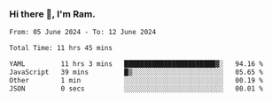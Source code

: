 ### Hi there 👋, I'm Ram.

<!--START_SECTION:waka-->

```txt
From: 05 June 2024 - To: 12 June 2024

Total Time: 11 hrs 45 mins

YAML         11 hrs 3 mins   ███████████████████████▓░   94.16 %
JavaScript   39 mins         █▒░░░░░░░░░░░░░░░░░░░░░░░   05.65 %
Other        1 min           ░░░░░░░░░░░░░░░░░░░░░░░░░   00.19 %
JSON         0 secs          ░░░░░░░░░░░░░░░░░░░░░░░░░   00.01 %
```

<!--END_SECTION:waka-->
